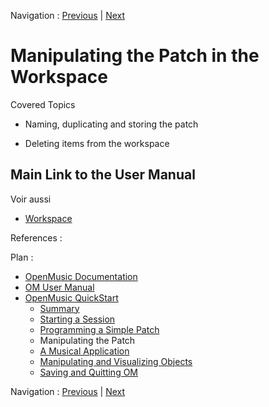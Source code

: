 Navigation : [Previous](2_progpatch "page précédente\(Programming
a Simple Patch\)") | [Next](4_MusicalAp "Next\(A
Musical Application\)")

# Manipulating the Patch in the Workspace

Covered Topics

  * Naming, duplicating and storing the patch

  * Deleting items from the workspace

## Main Link to the User Manual

Voir aussi

  * [Workspace](Workspace)

References :

Plan :

  * [OpenMusic Documentation](OM-Documentation)
  * [OM User Manual](OM-User-Manual)
  * [OpenMusic QuickStart](QuickStart-Chapters)
    * [Summary](Intro_1)
    * [Starting a Session](1_StartSession)
    * [Programming a Simple Patch](2_progpatch)
    * Manipulating the Patch
    * [A Musical Application](4_MusicalAp)
    * [Manipulating and Visualizing Objects](5_CompletEdition)
    * [Saving and Quitting OM](6_Quit)

Navigation : [Previous](2_progpatch "page précédente\(Programming
a Simple Patch\)") | [Next](4_MusicalAp "Next\(A
Musical Application\)")

